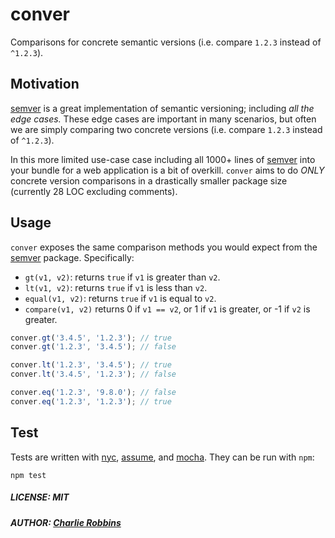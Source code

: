 # conver

Comparisons for concrete semantic versions (i.e. compare `1.2.3` instead of `^1.2.3`).

## Motivation

[semver] is a great implementation of semantic versioning; including _all the edge cases._ These edge cases are important in many scenarios, but often we are simply comparing two concrete versions (i.e. compare `1.2.3` instead of `^1.2.3`).

In this more limited use-case case including all 1000+ lines of [semver] into your bundle for a web application is a bit of overkill. `conver` aims to do _ONLY_ concrete version comparisons in a drastically smaller package size (currently 28 LOC excluding comments).

## Usage

`conver` exposes the same comparison methods you would expect from the [semver] package. Specifically:

- `gt(v1, v2)`: returns `true` if `v1` is greater than `v2`.
- `lt(v1, v2)`: returns `true` if `v1` is less than `v2`.
- `equal(v1, v2)`: returns `true` if `v1` is equal to `v2`.
- `compare(v1, v2)` returns 0 if `v1 == v2`, or 1 if `v1` is greater, or -1 if `v2` is greater.

``` js
conver.gt('3.4.5', '1.2.3'); // true
conver.gt('1.2.3', '3.4.5'); // false

conver.lt('1.2.3', '3.4.5'); // true
conver.lt('3.4.5', '1.2.3'); // false

conver.eq('1.2.3', '9.8.0'); // false
conver.eq('1.2.3', '1.2.3'); // true
```

## Test

Tests are written with [nyc], [assume], and [mocha]. They can be run with `npm`:

```
npm test
```

##### LICENSE: MIT
##### AUTHOR: [Charlie Robbins](https://github.com/indexzero)

[nyc]: https://github.com/istanbuljs/nyc#readme
[assume]: https://github.com/bigpipe/assume#readme
[mocha]: https://mochajs.org/
[semver]: https://github.com/npm/node-semver#readme
